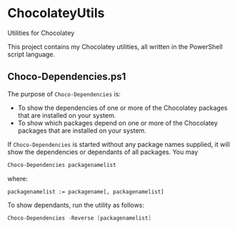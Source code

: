 # ChocolateyUtils
Utilities for Chocolatey

This project contains my Chocolatey utilities, all written in the PowerShell script language.

## Choco-Dependencies.ps1

The purpose of ```Choco-Dependencies``` is:

- To show the dependencies of one or more of the Chocolatey packages that are installed on your
  system.
- To show which packages depend on one or more of the Chocolatey packages that are installed on
  your system.

If ```Choco-Dependencies``` is started without any package names supplied, it will show the
dependencies or dependants of all packages. You may 

```ps1
Choco-Dependencies packagenamelist
```

where:
```bnf
packagenamelist := packagename[, packagenamelist]
```

To show dependants, run the utility as follows:
```ps1
Choco-Dependencies -Reverse [packagenamelist]
``` 

